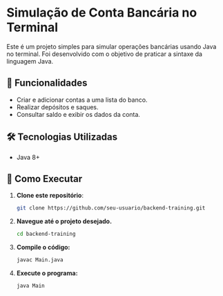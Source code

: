 # Simulação de Conta Bancária no Terminal

Este é um projeto simples para simular operações bancárias usando Java no terminal. Foi desenvolvido com o objetivo de praticar a sintaxe da linguagem Java.

## 📌 Funcionalidades

- Criar e adicionar contas a uma lista do banco.
- Realizar depósitos e saques.
- Consultar saldo e exibir os dados da conta.

## 🛠️ Tecnologias Utilizadas

- Java 8+

## 🚀 Como Executar

1. **Clone este repositório**:
   ```bash
   git clone https://github.com/seu-usuario/backend-training.git

2. **Navegue até o projeto desejado.**
      ```bash
      cd backend-training

3. **Compile o código:**
      ```bash
      javac Main.java

4. **Execute o programa:**
      ```bash
      java Main
